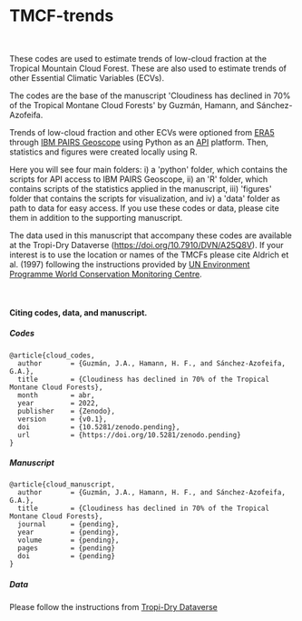 # TMCF-trends

<br />

These codes are used to estimate trends of low-cloud fraction at the Tropical 
Mountain Cloud Forest. These are also used to estimate trends of other Essential 
Climatic Variables (ECVs).

The codes are the base of the manuscript 'Cloudiness has declined in 70% of the 
Tropical Montane Cloud Forests' by Guzmán, Hamann, and Sánchez-Azofeifa.

Trends of low-cloud fraction and other ECVs were optioned from [ERA5](https://cds.climate.copernicus.eu/cdsapp#!/dataset/reanalysis-era5-single-levels?tab=overview) 
through [IBM PAIRS Geoscope](https://www.ibm.com/products/environmental-intelligence-suite/geospatial-analytics) 
using Python as an [API](https://pairs.res.ibm.com/tutorial/index.html) platform. Then,
statistics and figures were created locally using R.

Here you will see four main folders: i) a 'python' folder, which contains the 
scripts for API access to IBM PAIRS Geoscope, ii) an 'R' folder, which contains 
scripts of the statistics applied in the manuscript, iii) 'figures' folder that
contains the scripts for visualization, and iv) a 'data' folder as path to 
data for easy access. If you use these codes or data, please cite them in addition
to the supporting manuscript.

The data used in this manuscript that accompany these codes are available at the 
Tropi-Dry Dataverse (https://doi.org/10.7910/DVN/A25Q8V). If your interest is to 
use the location or names of the TMCFs please cite Aldrich et al. (1997) following 
the instructions provided by [UN Environment Programme World Conservation Monitoring Centre](https://resources.unep-wcmc.org/products/84c3a142c4354cc1a75ac9e9ee8538e2).

<br />

#### Citing codes, data, and manuscript.

##### Codes

```
@article{cloud_codes,
  author       = {Guzmán, J.A., Hamann, H. F., and Sánchez-Azofeifa, G.A.},
  title        = {Cloudiness has declined in 70% of the Tropical Montane Cloud Forests},
  month        = abr,
  year         = 2022,
  publisher    = {Zenodo},
  version      = {v0.1},
  doi          = {10.5281/zenodo.pending},
  url          = {https://doi.org/10.5281/zenodo.pending}
}

```

##### Manuscript

```
@article{cloud_manuscript,
  author       = {Guzmán, J.A., Hamann, H. F., and Sánchez-Azofeifa, G.A.},
  title        = {Cloudiness has declined in 70% of the Tropical Montane Cloud Forests},
  journal      = {pending},
  year         = {pending},
  volume       = {pending},
  pages        = {pending}
  doi          = {pending}
}

```

##### Data

Please follow the instructions from [Tropi-Dry Dataverse](https://doi.org/10.7910/DVN/A25Q8V)
